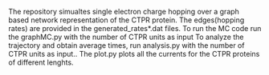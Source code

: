 The repository simualtes single electron charge hopping over a graph based network representation of the CTPR protein.
The edges(hopping rates) are provided in the generated_rates*.dat files. 
To run the MC code run the graphMC.py with the number of CTPR units as input
To analyze the trajectory and obtain average times, run analysis.py with the number of CTPR units as input..
The plot.py plots all the currents for the CTPR proteins of different lenghts.
